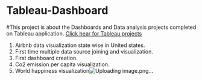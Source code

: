 # Tableau-Dashboard
#This project is about the Dashboards and Data analysis projects completed on Tableau application.
<a href="https://public.tableau.com/app/profile/teja.h4009/vizzes">Click hear for Tableau projects</a>

1. Airbnb data visualization state wise in United states.
2. First time multiple data source joining and visualization.
3. First dashboard creation.
4. Co2 emission per capita visualization.
5. World happiness visualization![Uploading image.png…]()
